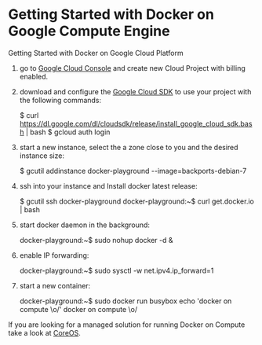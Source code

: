 Getting Started with Docker on Google Compute Engine
==============

Getting Started with Docker on Google Cloud Platform

1. go to [Google Cloud Console](https://cloud.google.com/console) and create new Cloud Project with billing enabled.

1. download and configure the [Google Cloud SDK](https://developers.google.com/cloud/sdk/) to use your project with the following commands:

    $ curl https://dl.google.com/dl/cloudsdk/release/install_google_cloud_sdk.bash | bash
    $ gcloud auth login
    <insert project id configuration blurp here>

1. start a new instance, select the a zone close to you and the desired instance size:

    $ gcutil addinstance docker-playground  --image=backports-debian-7
    <insert instance selection blurp here>

1. ssh into your instance and Install docker latest release:

    $ gcutil ssh docker-playground
    docker-playground:~$ curl get.docker.io | bash

1. start docker daemon in the background:

    docker-playground:~$ sudo nohup docker -d &

1. enable IP forwarding:

    docker-playground:~$ sudo sysctl -w net.ipv4.ip_forward=1

1. start a new container:

   docker-playground:~$ sudo docker run busybox echo 'docker on compute \o/'
   docker on compute \o/

If you are looking for a managed solution for running Docker on Compute take a look at [CoreOS](http://coreos.com/docs/google-compute-engine/).

